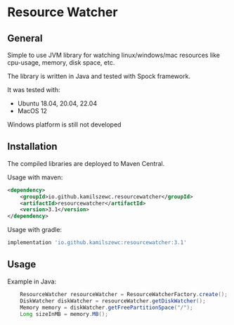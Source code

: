 # Resource Watcher

## General

Simple to use JVM library for watching linux/windows/mac resources like cpu-usage, memory, disk space, etc.

The library is written in Java and tested with Spock framework.

It was tested with:
- Ubuntu 18.04, 20.04, 22.04
- MacOS 12

Windows platform is still not developed

## Installation

The compiled libraries are deployed to Maven Central.

Usage with maven:

```xml
<dependency>
    <groupId>io.github.kamilszewc.resourcewatcher</groupId>
    <artifactId>resourcewatcher</artifactId>
    <version>3.1</version>
</dependency>
```

Usage with gradle:

```groovy
implementation 'io.github.kamilszewc:resourcewatcher:3.1'
```

## Usage

Example in Java:

```java
    ResourceWatcher resourceWatcher = ResourceWatcherFactory.create();
    DiskWatcher diskWatcher = resourceWatcher.getDiskWatcher();
    Memory memory = diskWatcher.getFreePartitionSpace("/");
    Long sizeInMB = memory.MB();
```
